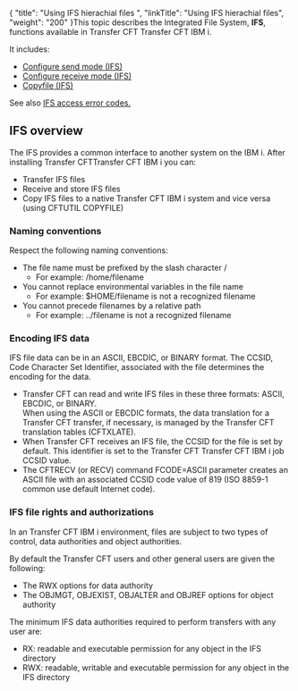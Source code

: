 {
    "title": "Using IFS hierachial files ",
    "linkTitle": "Using IFS hierachial files",
    "weight": "200"
}This topic describes the Integrated File System, ****IFS****, functions available in Transfer CFT Transfer CFT IBM i.

It includes:

- [Configure send mode (IFS)](send_files_ifs)
- [Configure receive mode (IFS)](receive_files_ifs)
- [Copyfile (IFS)]()

See also [IFS access error codes.](../../os400_support_tool/ifs_access_errors)

## IFS overview

The IFS provides a common interface to another system on the IBM i. After installing Transfer CFTTransfer CFT IBM i you can:

- Transfer IFS files
- Receive and store IFS files
- Copy IFS files to a native Transfer CFT IBM i system and vice versa (using CFTUTIL COPYFILE)

### Naming conventions

Respect the following naming conventions:

- The file name must be prefixed by the slash character /
    -   For example: /home/filename
- You cannot replace environmental variables in the file name
    -   For example: $HOME/filename is not a recognized filename
- You cannot precede filenames by a relative path
    -   For example: ../filename is not a recognized filename

### Encoding IFS data

IFS file data can be in an ASCII, EBCDIC, or BINARY format. The CCSID, Code Character Set Identifier, associated with the file determines the encoding for the data.

- Transfer CFT can read and write IFS files in these three formats: ASCII, EBCDIC, or BINARY.  
    When using the ASCII or EBCDIC formats, the data translation for a Transfer CFT transfer, if necessary, is managed by the Transfer CFT translation tables (CFTXLATE).
- When Transfer CFT receives an IFS file, the CCSID for the file is set by default. This identifier is set to the Transfer CFT Transfer CFT IBM i job CCSID value.
- The CFTRECV (or RECV) command FCODE=ASCII parameter creates an ASCII file with an associated CCSID code value of 819 (ISO 8859-1 common use default Internet code).

### IFS file rights and authorizations

In an Transfer CFT IBM i environment, files are subject to two types of control, data authorities and object authorities.

By default the Transfer CFT users and other general users are given the following:

- The RWX options for data authority
- The OBJMGT, OBJEXIST, OBJALTER and OBJREF options for object authority

The minimum IFS data authorities required to perform transfers with any user are:

- RX: readable and executable permission for any object in the IFS directory
- RWX: readable, writable and executable permission for any object in the IFS directory
